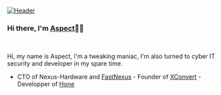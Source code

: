 [![Header](https://i.imgur.com/Hb5MoNi.png "Header")](https://twitter.com/Dra3fcs)


### Hi there, I'm [Aspect](https://pixelrex.art/as.png "Header")👨‍💻

<br/>

Hi, my name is Aspect, I'm a tweaking maniac, I'm also turned to cyber IT security and developer in my spare time.

- CTO of Nexus-Hardware and [FastNexus](https://github.com/NotAspects/FastNexusOnline) - Founder of [XConvert](https://Xconvert.fr) - Developper of [Hone](https://github.com/auraside/HoneCtrl)
